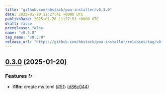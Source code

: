 ```yaml
---
title: "github.com/hbstack/pwa-installer/v0.3.0"
date: 2025-01-20 11:27:41 +0000 UTC
publishDate: 2025-01-20 11:27:53 +0000 UTC
draft: false
prerelease: false
name: "v0.3.0"
tag_name: "v0.3.0"
release_url: "https://github.com/hbstack/pwa-installer/releases/tag/v0.3.0"
---
```


## [0.3.0](https://github.com/hbstack/pwa-installer/compare/v0.2.0...v0.3.0) (2025-01-20)


### Features ✨

* **i18n:** create ms.toml ([#51](https://github.com/hbstack/pwa-installer/issues/51)) ([d86c044](https://github.com/hbstack/pwa-installer/commit/d86c044bd8e41346ddb9c4f043e301736f3f4930))
